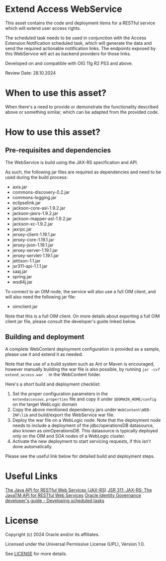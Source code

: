# Extend Access WebService

This asset contains the code and deployment items for a RESTful service which will extend user access rights.

The scheduled task needs to be used in conjunction with the Access Extension Notification scheduled task, which will generate the data and send the required actionable notification links. The endpoints exposed by this WebService will act as backend providers for those links.

Developed on and compatible with OIG 11g R2 PS3 and above.

Review Date: 28.10.2024

# When to use this asset?

When there's a need to provide or demonstrate the functionality described above or something similar, which can be adapted from the provided code.

# How to use this asset?

## Pre-requisites and dependencies

The WebService is build using the JAX-RS specification and API.

As such, the following jar files are required as dependencies and need to be used during the build process:
- axis.jar
- commons-discovery-0.2.jar
- commons-logging.jar
- eclipselink.jar
- jackson-core-asl-1.9.2.jar
- jackson-jaxrs-1.9.2.jar
- jackson-mapper-asl-1.9.2.jar
- jackson-xc-1.9.2.jar
- jaxrpc.jar
- jersey-client-1.19.1.jar
- jersey-core-1.19.1.jar
- jersey-json-1.19.1.jar
- jersey-server-1.19.1.jar
- jersey-servlet-1.19.1.jar
- jettison-1.1.jar
- jsr311-api-1.1.1.jar
- saaj.jar
- spring.jar
- wsdl4j.jar

To connect to an OIM node, the service will also use a full OIM client, and will also need the following jar file:
- oimclient.jar

Note that this is a full OIM client. On more details about exporting a full OIM client jar file, please consult the developer's guide linked below.

## Building and deployment

A complete WebContent deployment configuration is provided as a sample, please use it and extend it as needed.

Note that the use of a build system such as Ant or Maven is encouraged, however manually building the war file is also possible, by running `jar -cvf extend_access.war .` in the WebContent folder.

Here's a short build and deployment checklist:

1. Set the proper configuration parameters in the `extendaccessws.properties` file and copy it under `$DOMAIN_HOME/config` on the target WebLogic domain
2. Copy the above mentioned dependency jars under `WebContent\WEB-INF\lib` and build/export the WebService war file.
3. Deploy the war file on a WebLogic node. Note that the deployment node needs to include a deployment of the jdbc/operationsDB datasource, also known as oimOperationsDB. This datasource is typically deployed only on the OIM and SOA nodes of a WebLogic cluster.
4. Activate the new deployment to start servicing requests, if this isn't done automatically.

Please see the useful link below for detailed build and deployment steps.

# Useful Links

[The Java API for RESTful Web Services (JAX-RS)](https://www.oracle.com/technical-resources/articles/java/jax-rs.html)
[JSR 311: JAX-RS: The JavaTM API for RESTful Web Services](https://jcp.org/en/jsr/detail?id=311)
[Oracle Identity Governance developer's guide - Developing scheduled tasks](https://docs.oracle.com/en/middleware/idm/identity-governance/12.2.1.4/omdev/developing-scheduled-tasks.html#GUID-F62EF833-1E70-41FC-9DCC-C1EAB407D151)

# License

Copyright (c) 2024 Oracle and/or its affiliates.

Licensed under the Universal Permissive License (UPL), Version 1.0.

See [LICENSE](https://github.com/oracle-devrel/technology-engineering/blob/main/LICENSE) for more details.
